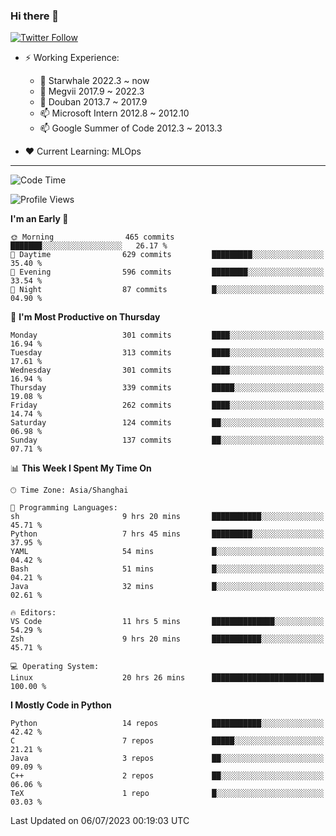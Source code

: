 ### Hi there 👋

[![Twitter Follow](https://img.shields.io/twitter/follow/tianweidut?style=social)](https://twitter.com/tianweidut)

- ⚡ Working Experience:
  - 🔭 Starwhale 2022.3 ~ now
  - 🌱 Megvii 2017.9 ~ 2022.3
  - 🌱 Douban 2013.7 ~ 2017.9
  - 📫 Microsoft Intern 2012.8 ~ 2012.10
  - 📫 Google Summer of Code 2012.3 ~ 2013.3

- ❤️ Current Learning: MLOps

---
<!--START_SECTION:waka-->
![Code Time](http://img.shields.io/badge/Code%20Time-4%2C224%20hrs%2043%20mins-blue)

![Profile Views](http://img.shields.io/badge/Profile%20Views-0-blue)

**I'm an Early 🐤** 

```text
🌞 Morning                465 commits         ███████░░░░░░░░░░░░░░░░░░   26.17 % 
🌆 Daytime                629 commits         █████████░░░░░░░░░░░░░░░░   35.40 % 
🌃 Evening                596 commits         ████████░░░░░░░░░░░░░░░░░   33.54 % 
🌙 Night                  87 commits          █░░░░░░░░░░░░░░░░░░░░░░░░   04.90 % 
```
📅 **I'm Most Productive on Thursday** 

```text
Monday                   301 commits         ████░░░░░░░░░░░░░░░░░░░░░   16.94 % 
Tuesday                  313 commits         ████░░░░░░░░░░░░░░░░░░░░░   17.61 % 
Wednesday                301 commits         ████░░░░░░░░░░░░░░░░░░░░░   16.94 % 
Thursday                 339 commits         █████░░░░░░░░░░░░░░░░░░░░   19.08 % 
Friday                   262 commits         ████░░░░░░░░░░░░░░░░░░░░░   14.74 % 
Saturday                 124 commits         ██░░░░░░░░░░░░░░░░░░░░░░░   06.98 % 
Sunday                   137 commits         ██░░░░░░░░░░░░░░░░░░░░░░░   07.71 % 
```


📊 **This Week I Spent My Time On** 

```text
🕑︎ Time Zone: Asia/Shanghai

💬 Programming Languages: 
sh                       9 hrs 20 mins       ███████████░░░░░░░░░░░░░░   45.71 % 
Python                   7 hrs 45 mins       █████████░░░░░░░░░░░░░░░░   37.95 % 
YAML                     54 mins             █░░░░░░░░░░░░░░░░░░░░░░░░   04.42 % 
Bash                     51 mins             █░░░░░░░░░░░░░░░░░░░░░░░░   04.21 % 
Java                     32 mins             █░░░░░░░░░░░░░░░░░░░░░░░░   02.61 % 

🔥 Editors: 
VS Code                  11 hrs 5 mins       ██████████████░░░░░░░░░░░   54.29 % 
Zsh                      9 hrs 20 mins       ███████████░░░░░░░░░░░░░░   45.71 % 

💻 Operating System: 
Linux                    20 hrs 26 mins      █████████████████████████   100.00 % 
```

**I Mostly Code in Python** 

```text
Python                   14 repos            ███████████░░░░░░░░░░░░░░   42.42 % 
C                        7 repos             █████░░░░░░░░░░░░░░░░░░░░   21.21 % 
Java                     3 repos             ██░░░░░░░░░░░░░░░░░░░░░░░   09.09 % 
C++                      2 repos             ██░░░░░░░░░░░░░░░░░░░░░░░   06.06 % 
TeX                      1 repo              █░░░░░░░░░░░░░░░░░░░░░░░░   03.03 % 
```




 Last Updated on 06/07/2023 00:19:03 UTC
<!--END_SECTION:waka-->

